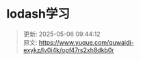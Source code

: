 # lodash学习



> 更新: 2025-05-06 09:44:12  
> 原文: <https://www.yuque.com/quwaidi-exykz/lv0i4k/opf47rs2xh8dkb0r>